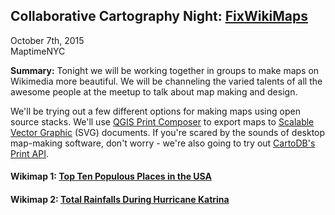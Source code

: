 ## Collaborative Cartography Night: [FixWikiMaps](http://fixwikimaps.tumblr.com)

October 7th, 2015  
MaptimeNYC

**Summary:** Tonight we will be working together in groups to make maps on Wikimedia more beautiful.  We will be channeling the varied talents of all the awesome people at the meetup to talk about map making and design.  

We'll be trying out a few different options for making maps using open source stacks.  We'll use [QGIS Print Composer](http://docs.qgis.org/2.0/en/docs/user_manual/print_composer/print_composer.html) to export maps to [Scalable Vector Graphic](https://en.wikipedia.org/wiki/Scalable_Vector_Graphics) (SVG) documents.  If you're scared by the sounds of desktop map-making software, don't worry - we're also going to try out [CartoDB's Print API](http://blog.cartodb.com/static-maps/).



#### Wikimap 1:  [Top Ten Populous Places in the USA](https://en.wikipedia.org/wiki/List_of_United_States_cities_by_population#/media/File:United_States_Administrative_Divisions_Cities.svg)
#### Wikimap 2:  [Total Rainfalls During Hurricane Katrina](http://fixwikimaps.tumblr.com/post/119297655379/total-rainfalls-during-hurricane-katrina)

